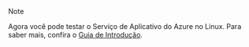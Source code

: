 > [!NOTE]
> Agora você pode testar o Serviço de Aplicativo do Azure no Linux. Para saber mais, confira o [Guia de Introdução](../articles/app-service/app-service-linux-readme.md).
> 
> 



<!--HONumber=Jan17_HO1-->


